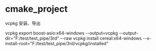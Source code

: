 # cmake_project


vcpkg 安装、导出

vcpkg export boost-asio:x64-windows --output=vcpkg --output-dir="F:/test/test_pipe/3rd" --raw
vcpkg install cereal:x64-windows --x-install-root="F:/test/test_pipe/3rd/vcpkg/installed"
